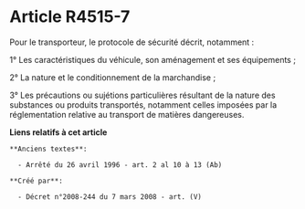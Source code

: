 # Article R4515-7

Pour le transporteur, le protocole de sécurité décrit, notamment :

1° Les caractéristiques du véhicule, son aménagement et ses équipements ;

2° La nature et le conditionnement de la marchandise ;

3° Les précautions ou sujétions particulières résultant de la nature des substances ou produits transportés, notamment celles
imposées par la réglementation relative au transport de matières dangereuses.

**Liens relatifs à cet article**

	**Anciens textes**:

	  - Arrêté du 26 avril 1996 - art. 2 al 10 à 13 (Ab)

	**Créé par**:

	  - Décret n°2008-244 du 7 mars 2008 - art. (V)
